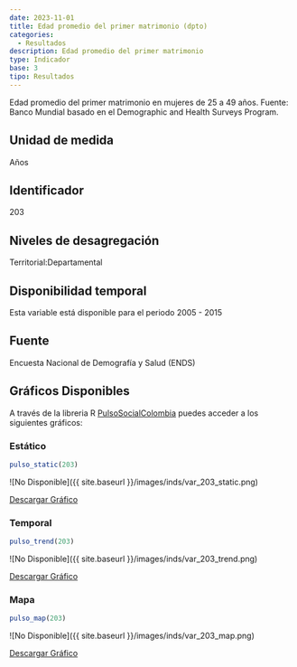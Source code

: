 ```yaml
---
date: 2023-11-01
title: Edad promedio del primer matrimonio (dpto)
categories:
  - Resultados
description: Edad promedio del primer matrimonio
type: Indicador
base: 3
tipo: Resultados
--- 
```


Edad promedio del primer matrimonio en mujeres de 25 a 49 años.
Fuente: Banco Mundial basado en el Demographic and Health Surveys Program.

## Unidad de medida
Años

## Identificador
203

## Niveles de desagregación
Territorial:Departamental

## Disponibilidad temporal
Esta variable está disponible para el periodo 2005 - 2015

## Fuente
Encuesta Nacional de Demografía y Salud (ENDS)

## Gráficos Disponibles

A través de la libreria R [PulsoSocialColombia](https://github.com/pulsosocialcolombia/PulsoSocialColombia) puedes acceder a los siguientes gráficos:

### Estático

``` R
pulso_static(203)
```

![No Disponible]({{ site.baseurl }}/images/inds/var_203_static.png)

<a href='{{ site.baseurl }}/images/inds/var_203_static.png'>Descargar Gráfico</a>

### Temporal

``` R
pulso_trend(203)
```

![No Disponible]({{ site.baseurl }}/images/inds/var_203_trend.png)

<a href='{{ site.baseurl }}/images/inds/var_203_trend.png'>Descargar Gráfico</a>

### Mapa

``` R
pulso_map(203)
```

![No Disponible]({{ site.baseurl }}/images/inds/var_203_map.png)

<a href='{{ site.baseurl }}/images/inds/var_203_map.png'>Descargar Gráfico</a>
